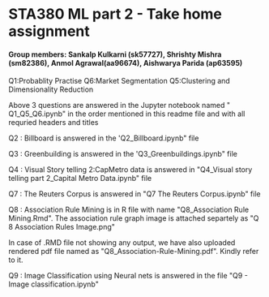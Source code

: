# STA380 ML part 2 - Take home assignment
#### Group members: Sankalp Kulkarni (sk57727), Shrishty Mishra (sm82386), Anmol Agrawal(aa96674), Aishwarya Parida (ap63595)

Q1:Probablity Practise
Q6:Market Segmentation 
Q5:Clustering and Dimensionality Reduction 

Above 3 questions are answered in the Jupyter notebook named " Q1_Q5_Q6.ipynb" in the order mentioned in this readme file and with all requried headers and titles


Q2 : Billboard is answered in the 'Q2_Billboard.ipynb" file 

Q3 : Greenbuilding is answered in the 'Q3_Greenbuildings.ipynb" file

Q4 : Visual Story telling 2:CapMetro data is answered in "Q4_Visual story telling part 2_Capital Metro Data.ipynb" file

Q7 : The Reuters Corpus is answered in "Q7 The Reuters Corpus.ipynb" file

Q8 : Association Rule Mining is in R file with name "Q8_Association Rule Mining.Rmd". The association rule graph image is attached separtely as "Q 8 Association Rules Image.png"

In case of .RMD file not showing any output, we have also uploaded rendered pdf file named as "Q8_Association-Rule-Mining.pdf". Kindly refer to it.

Q9 : Image Classification using Neural nets is answered in the file "Q9 - Image classification.ipynb"






